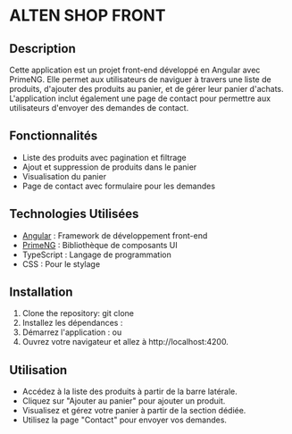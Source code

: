 # ALTEN SHOP FRONT

## Description
Cette application est un projet front-end développé en Angular avec PrimeNG. Elle permet aux utilisateurs de naviguer à travers une liste de produits, d'ajouter des produits au panier, et de gérer leur panier d'achats. L'application inclut également une page de contact pour permettre aux utilisateurs d'envoyer des demandes de contact.

## Fonctionnalités
- Liste des produits avec pagination et filtrage
- Ajout et suppression de produits dans le panier
- Visualisation du panier
- Page de contact avec formulaire pour les demandes

## Technologies Utilisées
- [Angular](https://angular.io/) : Framework de développement front-end
- [PrimeNG](https://www.primefaces.org/primeng/) : Bibliothèque de composants UI
- TypeScript : Langage de programmation
- CSS : Pour le stylage

## Installation
1. Clone the repository: git clone <repository-url>
2. Installez les dépendances : <npm install>
3. Démarrez l'application : <ng serve> ou <npm start>
4. Ouvrez votre navigateur et allez à http://localhost:4200.

## Utilisation
- Accédez à la liste des produits à partir de la barre latérale.
- Cliquez sur "Ajouter au panier" pour ajouter un produit.
- Visualisez et gérez votre panier à partir de la section dédiée.
- Utilisez la page "Contact" pour envoyer vos demandes.

